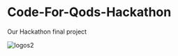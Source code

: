 # Code-For-Qods-Hackathon
Our Hackathon final project


![logos2](https://github.com/NailNilo/Code-For-Qods-Hackathon/assets/78268011/432bdff8-17b1-4f07-a75b-7ec72dea5b00)

